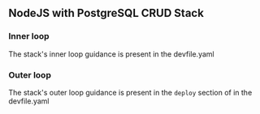 ## NodeJS with PostgreSQL CRUD Stack


### Inner loop
The stack's inner loop guidance is present in the devfile.yaml


### Outer loop
The stack's outer loop guidance is present in the `deploy` section of in the devfile.yaml
